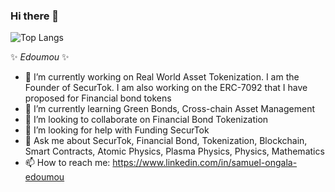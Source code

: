 ### Hi there 👋

<!---
[![My GitHub Stats](https://github-readme-stats.vercel.app/api/?username=Edoumou&count_private=true&theme=tokyonight&showicons=true)]()
-->

![Top Langs](https://github-readme-stats.vercel.app/api/top-langs/?username=Edoumou&hide_progress=true)

✨ _Edoumou_ ✨

- 🔭 I’m currently working on Real World Asset Tokenization. I am the Founder of SecurTok. I am also working on the ERC-7092 that I have proposed for Financial bond tokens
- 🌱 I’m currently learning Green Bonds, Cross-chain Asset Management
- 👯 I’m looking to collaborate on Financial Bond Tokenization
- 🤔 I’m looking for help with Funding SecurTok
- 💬 Ask me about SecurTok, Financial Bond, Tokenization, Blockchain, Smart Contracts, Atomic Physics, Plasma Physics, Physics, Mathematics
- 📫 How to reach me: https://www.linkedin.com/in/samuel-ongala-edoumou
